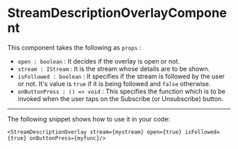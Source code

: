 # StreamDescriptionOverlayComponent
 This component takes the following as `props` :
    
- `open : boolean` : It decides if the overlay is open or not.
- `stream : IStream` : It is the stream whose details are to be shown.
- `isFollowed : boolean` : It specifies if the stream is followed by the user or not. It's value is `true` if it is being followed and `false` otherwise.
-  `onButtonPress : () => void` : This specifies the function which is to be invoked when the user taps on the Subscribe (or Unsubscribe) button.

---
The following snippet shows how to use it in your code:
```
<StreamDescriptionOverlay stream={mystream} open={true} isFollowed={true} onButtonPress={myfunc}/>        
```
